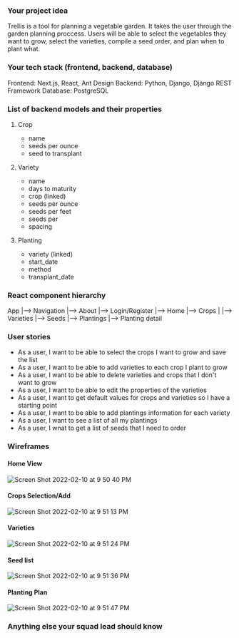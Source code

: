 ### Your project idea 

Trellis is a tool for planning a vegetable garden. It takes the user through the garden planning proccess.
Users will be able to select the vegetables they want to grow, select the varieties, compile a seed order, and plan when to plant what.

### Your tech stack (frontend, backend, database)

Frontend: Next.js, React, Ant Design
Backend: Python, Django, Django REST Framework
Database: PostgreSQL

### List of backend models and their properties

1. Crop
    - name
    - seeds per ounce
    - seed to transplant

2. Variety
    - name
    - days to maturity
    - crop (linked)
    - seeds per ounce
    - seeds per feet
    - seeds per
    - spacing

3. Planting
    - variety (linked)
    - start_date
    - method
    - transplant_date

### React component hierarchy

App
 |--> Navigation
 |--> About
 |--> Login/Register
 |--> Home
        |--> Crops
        |      |--> Varieties
        |--> Seeds
        |--> Plantings
               |--> Planting detail

### User stories
- As a user, I want to be able to select the crops I want to grow and save the list
- As a user, I want to be able to add varieties to each crop I plant to grow
- As a user, I want to be able to delete varieties and crops that I don't want to grow
- As a user, I want to be able to edit the properties of the varieties
- As a user, I want to get default values for crops and varieties so I have a starting point
- As a user, I want to be able to add plantings information for each variety
- As a user, I want to see a list of all my plantings
- As a user, I wnat to get a list of seeds that I need to order

### Wireframes

#### Home View

![Screen Shot 2022-02-10 at 9 50 40 PM](https://user-images.githubusercontent.com/93807931/153530528-d21f1dcc-1160-4081-97ab-1bfc28ae9b17.png)


#### Crops Selection/Add

![Screen Shot 2022-02-10 at 9 51 13 PM](https://user-images.githubusercontent.com/93807931/153530548-52a07e0b-02dc-4e24-83f2-1bff4f8d7013.png)


#### Varieties 

![Screen Shot 2022-02-10 at 9 51 24 PM](https://user-images.githubusercontent.com/93807931/153530563-bb0b9b88-124f-46a6-9be9-f699d4b8446c.png)


#### Seed list

![Screen Shot 2022-02-10 at 9 51 36 PM](https://user-images.githubusercontent.com/93807931/153530578-c3c2ef3c-02b5-43aa-80c6-24d36ba707f3.png)


#### Planting Plan

![Screen Shot 2022-02-10 at 9 51 47 PM](https://user-images.githubusercontent.com/93807931/153530601-bd727565-7a07-45ef-b5f1-a35536081e3a.png)


### Anything else your squad lead should know
